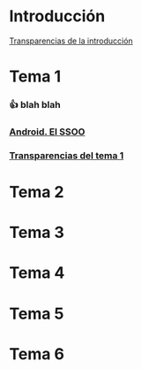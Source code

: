 # Introducción
[Transparencias de la introducción](traspas_intro.pdf)
# Tema 1
### :+1: blah blah
### [Android. El SSOO](unidad1.%20Android.%20El%20SSOO.pdf)
### [Transparencias del tema 1](traspas_tema1.pdf)


# Tema 2
# Tema 3
# Tema 4
# Tema 5
# Tema 6
